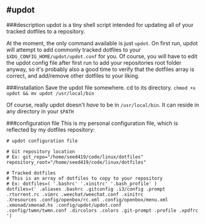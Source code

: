 #updot
--------------

###description
updot is a tiny shell script intended for updating all of your tracked dotfiles to a repository.

At the moment, the only command available is just ``updot``.  On first run, updot will attempt to add commonly tracked dotfiles
to your ``$XDG_CONFIG_HOME/updot/updot.conf`` for you.  Of course, you will have to edit the updot config file after first run to 
add your repositories root folder anyway, so it's probably also a good time to verify that the dotfiles array is correct, and add/remove 
other dotfiles to your liking.

###installation
Save the updot file somewhere.  cd to its directory.  ``chmod +x updot && mv updot /usr/local/bin``

Of course, really updot doesn't *have* to be in ``/usr/local/bin``.  It can reside in any directory in your ``$PATH``

###configuration file
This is my personal configuration file, which is reflected by my dotfiles repository:

    # updot configuration file
    
    # Git repository location
    # Ex: git_repo="/home/seed419/code/linux/dotfiles"
    repository_root="/home/seed419/code/linux/dotfiles"
    
    # Tracked dotfiles
    # This is an array of dotfiles to copy to your repository
    # Ex: dotfiles=( '.bashrc' '.xinitrc' '.bash_profile' )
    dotfiles=(' .aliases .bashrc .gitconfig .i3/config .prompt .rtorrent.rc .vimrc .weechat/weechat.conf .xinitrc 
    .Xresources .config/openbox/rc.xml .config/openbox/menu.xml .xmonad/xmonad.hs .config/updot/updot.conf 
    .config/twmn/twmn.conf .dircolors .colors .git-prompt .profile .xpdfrc ')
